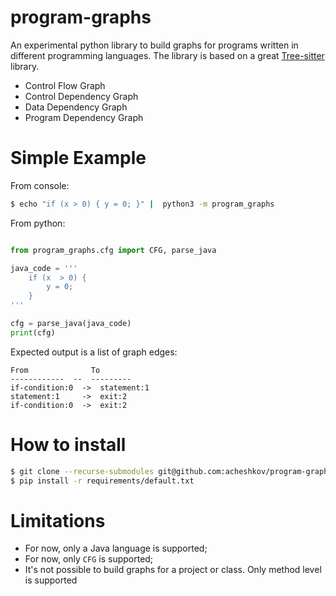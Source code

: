 # program-graphs

An experimental python library to build graphs for programs written in different programming languages. The library is based on a great [Tree-sitter](https://tree-sitter.github.io/tree-sitter/) library.

 - Control Flow Graph
 - Control Dependency Graph
 - Data Dependency Graph
 - Program Dependency Graph


# Simple Example

From console:

```bash 
$ echo "if (x > 0) { y = 0; }" |  python3 -m program_graphs
```

From python:

```python

from program_graphs.cfg import CFG, parse_java

java_code = '''
    if (x  > 0) {
        y = 0;
    }
'''

cfg = parse_java(java_code)
print(cfg)
```
Expected output is a list of graph edges:
```
From              To
------------  --  ---------
if-condition:0  ->  statement:1
statement:1     ->  exit:2
if-condition:0  ->  exit:2

```

# How to install


```bash
$ git clone --recurse-submodules git@github.com:acheshkov/program-graphs.git
$ pip install -r requirements/default.txt
```


# Limitations

 - For now, only a Java language is supported;
 - For now, only `CFG` is supported;
 - It's not possible to build graphs for a project or class. Only method level is supported
